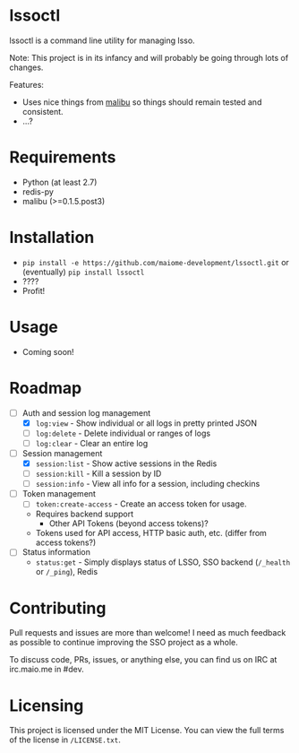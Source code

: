 lssoctl
=======

lssoctl is a command line utility for managing lsso.

Note: This project is in its infancy and will probably be going through lots of changes.

Features:
- Uses nice things from [malibu](https://github.com/maiome-development/malibu) so things should remain tested and consistent.
- ...?


Requirements
============

- Python (at least 2.7)
- redis-py
- malibu (>=0.1.5.post3)


Installation
============

- `pip install -e https://github.com/maiome-development/lssoctl.git` or (eventually) `pip install lssoctl`
- ????
- Profit!


Usage
=====

- Coming soon!


Roadmap
=======

- [ ] Auth and session log management
  - [X] `log:view` - Show individual or all logs in pretty printed JSON
  - [ ] `log:delete` - Delete individual or ranges of logs
  - [ ] `log:clear` - Clear an entire log
- [ ] Session management
  - [X] `session:list` - Show active sessions in the Redis
  - [ ] `session:kill` - Kill a session by ID
  - [ ] `session:info` - View all info for a session, including checkins
- [ ] Token management
  - [ ] `token:create-access` - Create an access token for usage.
  - Requires backend support
    - Other API Tokens (beyond access tokens)?
  - Tokens used for API access, HTTP basic auth, etc. (differ from access tokens?)
- [ ] Status information
  - `status:get` - Simply displays status of LSSO, SSO backend (`/_health` or `/_ping`), Redis


Contributing
============

Pull requests and issues are more than welcome! I need as much feedback as possible to continue improving the SSO project as a whole.

To discuss code, PRs, issues, or anything else, you can find us on IRC at irc.maio.me in #dev.


Licensing
=========

This project is licensed under the MIT License. You can view the full terms of the license in `/LICENSE.txt`.
